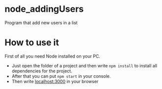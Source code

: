 # node_addingUsers
Program that add new users in a list

# How to use it
First of all you need Node installed on your PC.
* Just open the folder of a project and then write `npm install` to install all dependencies for the project.
* After that you can put `npm start` in your console.
* Then write [<ins>localhost:3000</ins>](http://localhost:3000) in your browser
